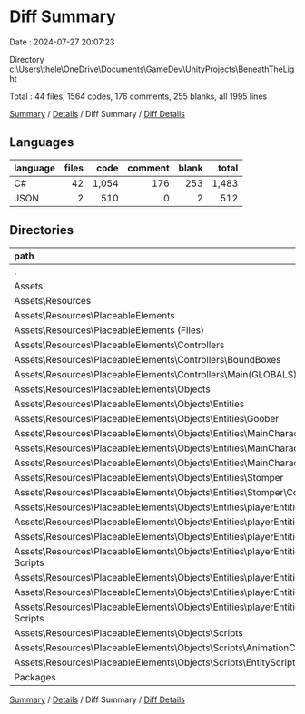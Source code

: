 # Diff Summary

Date : 2024-07-27 20:07:23

Directory c:\\Users\\thele\\OneDrive\\Documents\\GameDev\\UnityProjects\\BeneathTheLight

Total : 44 files,  1564 codes, 176 comments, 255 blanks, all 1995 lines

[Summary](results.md) / [Details](details.md) / Diff Summary / [Diff Details](diff-details.md)

## Languages
| language | files | code | comment | blank | total |
| :--- | ---: | ---: | ---: | ---: | ---: |
| C# | 42 | 1,054 | 176 | 253 | 1,483 |
| JSON | 2 | 510 | 0 | 2 | 512 |

## Directories
| path | files | code | comment | blank | total |
| :--- | ---: | ---: | ---: | ---: | ---: |
| . | 44 | 1,564 | 176 | 255 | 1,995 |
| Assets | 42 | 1,054 | 176 | 253 | 1,483 |
| Assets\\Resources | 42 | 1,054 | 176 | 253 | 1,483 |
| Assets\\Resources\\PlaceableElements | 42 | 1,054 | 176 | 253 | 1,483 |
| Assets\\Resources\\PlaceableElements (Files) | 2 | 47 | 0 | 13 | 60 |
| Assets\\Resources\\PlaceableElements\\Controllers | 5 | 152 | 16 | 25 | 193 |
| Assets\\Resources\\PlaceableElements\\Controllers\\BoundBoxes | 3 | 17 | 0 | 2 | 19 |
| Assets\\Resources\\PlaceableElements\\Controllers\\Main(GLOBALS) | 2 | 135 | 16 | 23 | 174 |
| Assets\\Resources\\PlaceableElements\\Objects | 35 | 855 | 160 | 215 | 1,230 |
| Assets\\Resources\\PlaceableElements\\Objects\\Entities | 27 | 682 | 89 | 171 | 942 |
| Assets\\Resources\\PlaceableElements\\Objects\\Entities\\Goober | 2 | -32 | -3 | -8 | -43 |
| Assets\\Resources\\PlaceableElements\\Objects\\Entities\\MainCharacter | 3 | -277 | -25 | -39 | -341 |
| Assets\\Resources\\PlaceableElements\\Objects\\Entities\\MainCharacter\\Animations | 2 | -49 | -1 | -8 | -58 |
| Assets\\Resources\\PlaceableElements\\Objects\\Entities\\MainCharacter\\Control Scripts | 1 | -228 | -24 | -31 | -283 |
| Assets\\Resources\\PlaceableElements\\Objects\\Entities\\Stomper | 2 | 45 | 2 | 10 | 57 |
| Assets\\Resources\\PlaceableElements\\Objects\\Entities\\Stomper\\Control Scripts | 2 | 45 | 2 | 10 | 57 |
| Assets\\Resources\\PlaceableElements\\Objects\\Entities\\playerEntities | 20 | 946 | 115 | 208 | 1,269 |
| Assets\\Resources\\PlaceableElements\\Objects\\Entities\\playerEntities\\mainBody | 16 | 815 | 110 | 186 | 1,111 |
| Assets\\Resources\\PlaceableElements\\Objects\\Entities\\playerEntities\\mainBody\\Animations | 13 | 321 | 25 | 96 | 442 |
| Assets\\Resources\\PlaceableElements\\Objects\\Entities\\playerEntities\\mainBody\\Control Scripts | 3 | 494 | 85 | 90 | 669 |
| Assets\\Resources\\PlaceableElements\\Objects\\Entities\\playerEntities\\mainHat | 4 | 131 | 5 | 22 | 158 |
| Assets\\Resources\\PlaceableElements\\Objects\\Entities\\playerEntities\\mainHat\\Animations | 1 | 22 | 1 | 5 | 28 |
| Assets\\Resources\\PlaceableElements\\Objects\\Entities\\playerEntities\\mainHat\\Control Scripts | 3 | 109 | 4 | 17 | 130 |
| Assets\\Resources\\PlaceableElements\\Objects\\Scripts | 8 | 173 | 71 | 44 | 288 |
| Assets\\Resources\\PlaceableElements\\Objects\\Scripts\\AnimationController | 2 | 19 | 22 | 10 | 51 |
| Assets\\Resources\\PlaceableElements\\Objects\\Scripts\\EntityScripts | 6 | 154 | 49 | 34 | 237 |
| Packages | 2 | 510 | 0 | 2 | 512 |

[Summary](results.md) / [Details](details.md) / Diff Summary / [Diff Details](diff-details.md)